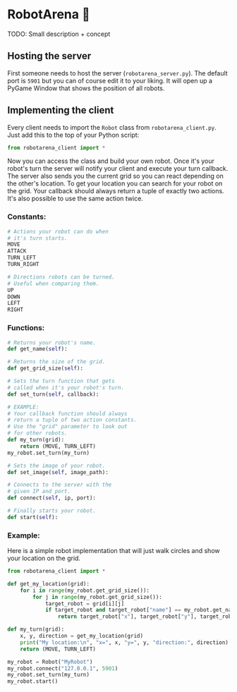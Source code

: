 # RobotArena 🤖

TODO: Small description + concept

## Hosting the server

First someone needs to host the server (`robotarena_server.py`). The default port is `5901` but you can of course edit it to your liking. It will open up a PyGame Window that shows the position of all robots.

## Implementing the client

Every client needs to import the `Robot` class from `robotarena_client.py`. Just add this to the top of your Python script:

```Python
from robotarena_client import *
```

Now you can access the class and build your own robot. Once it's your robot's turn the server will notify your client and execute your turn callback. The server also sends you the current grid so you can react depending on the other's location. To get your location you can search for your robot on the grid.
Your callback should always return a tuple of exactly two actions. It's also possible to use the same action twice.

### Constants:

```Python
# Actions your robot can do when
# it's turn starts.
MOVE
ATTACK
TURN_LEFT
TURN_RIGHT
```

```Python
# Directions robots can be turned.
# Useful when comparing them.
UP
DOWN
LEFT
RIGHT
```

### Functions:

```Python
# Returns your robot's name.
def get_name(self):
```

```Python
# Returns the size of the grid.
def get_grid_size(self):
```

```Python
# Sets the turn function that gets
# called when it's your robot's turn.
def set_turn(self, callback):

# EXAMPLE:
# Your callback function should always
# return a tuple of two action constants.
# Use the "grid" parameter to look out
# for other robots.
def my_turn(grid):
	return (MOVE, TURN_LEFT)
my_robot.set_turn(my_turn)
```

```Python
# Sets the image of your robot.
def set_image(self, image_path):
```

```Python
# Connects to the server with the
# given IP and port.
def connect(self, ip, port):
```

```Python
# Finally starts your robot.
def start(self):
```

### Example:

Here is a simple robot implementation that will just walk circles and show your location on the grid.
```Python
from robotarena_client import *

def get_my_location(grid):
	for i in range(my_robot.get_grid_size()):
		for j in range(my_robot.get_grid_size()):
			target_robot = grid[i][j]
			if target_robot and target_robot["name"] == my_robot.get_name():
				return target_robot["x"], target_robot["y"], target_robot["direction"]

def my_turn(grid):
	x, y, direction = get_my_location(grid)
	print("My location:\n", "x=", x, "y=", y, "direction:", direction)
	return (MOVE, TURN_LEFT)

my_robot = Robot("MyRobot")
my_robot.connect("127.0.0.1", 5901)
my_robot.set_turn(my_turn)
my_robot.start()
```
